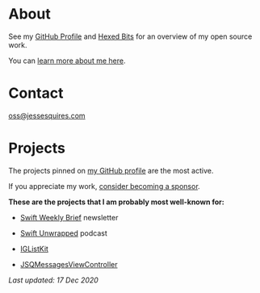 # About

See my [GitHub Profile](https://github.com/jessesquires) and [Hexed Bits](https://github.com/hexedbits) for an overview of my open source work. 

You can [learn more about me here](https://www.jessesquires.com).

# Contact

oss@jessesquires.com

# Projects

The projects pinned on [my GitHub profile](https://github.com/jessesquires) are the most active.

If you appreciate my work, [consider becoming a sponsor](https://github.com/sponsors/jessesquires).

**These are the projects that I am probably most well-known for:**

* [Swift Weekly Brief](https://swiftweekly.github.io) newsletter

* [Swift Unwrapped](https://swiftunwrapped.github.io) podcast

* [IGListKit](https://github.com/Instagram/IGListKit)

* [JSQMessagesViewController](https://github.com/jessesquires/JSQMessagesViewController)

*Last updated: 17 Dec 2020*
